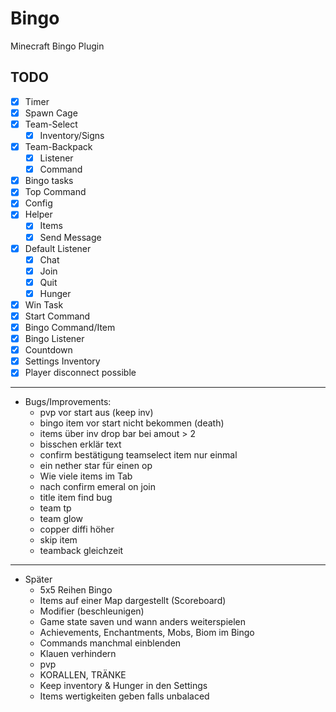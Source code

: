 # Bingo
Minecraft Bingo Plugin

## TODO

- [x] Timer
- [x] Spawn Cage 
- [x] Team-Select
  - [x] Inventory/Signs
- [x] Team-Backpack
  - [x] Listener
  - [x] Command
- [x] Bingo tasks
- [x] Top Command 
- [x] Config 
- [x] Helper 
  - [x] Items
  - [x] Send Message
- [x] Default Listener
  - [x] Chat
  - [x] Join
  - [x] Quit
  - [x] Hunger
- [x] Win Task
- [x] Start Command
- [x] Bingo Command/Item
- [x] Bingo Listener
- [X] Countdown
- [x] Settings Inventory
- [x] Player disconnect possible 

---

- Bugs/Improvements:
  - pvp vor start aus (keep inv)
  - bingo item vor start nicht bekommen (death)
  - items über inv drop bar bei amout > 2
  - bisschen erklär text
  - confirm bestätigung teamselect item nur einmal
  - ein nether star für einen op
  - Wie viele items im Tab
  - nach confirm emeral on join
  - title item find bug
  - team tp
  - team glow
  - copper diffi höher
  - skip item
  - teamback gleichzeit


---

- Später
  - 5x5 Reihen Bingo
  - Items auf einer Map dargestellt (Scoreboard)
  - Modifier (beschleunigen)
  - Game state saven und wann anders weiterspielen
  - Achievements, Enchantments, Mobs, Biom im Bingo
  - Commands manchmal einblenden
  - Klauen verhindern
  - pvp
  - KORALLEN, TRÄNKE
  - Keep inventory & Hunger in den Settings
  - Items wertigkeiten geben falls unbalaced
  
